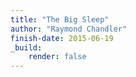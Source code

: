 ```yaml
---
title: "The Big Sleep"
author: "Raymond Chandler"
finish-date: 2015-06-19
_build:
    render: false
---
```


